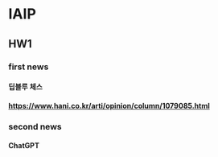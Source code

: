 IAIP
=============
HW1
-------------
### first news
#### 딥블루 체스
#### https://www.hani.co.kr/arti/opinion/column/1079085.html
### second news
#### ChatGPT
